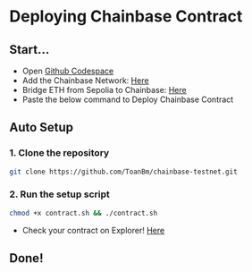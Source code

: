 # Deploying Chainbase Contract

## Start...
- Open [Github Codespace](https://github.com/codespaces)
- Add the Chainbase Network: [Here](https://rollup-info.altlayer.io/enough-fog-compact/chainbase_testnet)
- Bridge ETH from Sepolia to Chainbase: [Here](https://testnet.bridge.chainbase.com/)
- Paste the below command to Deploy Chainbase Contract
## Auto Setup
### 1. Clone the repository
```Bash
git clone https://github.com/ToanBm/chainbase-testnet.git
```
### 2. Run the setup script
```bash
chmod +x contract.sh && ./contract.sh
```
- Check your contract on Explorer! [Here](https://testnet.explorer.chainbase.com)

## Done!








